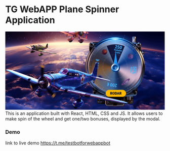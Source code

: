 # TG WebAPP Plane Spinner Application

![alt text](src/images/readme.jpg "jpg")
This is an application built with React, HTML, CSS and JS. It allows users to make spin of the wheel and get one/two bonuses, displayed by the modal.

### Demo

link to live demo https://t.me/testbotforwebappbot
